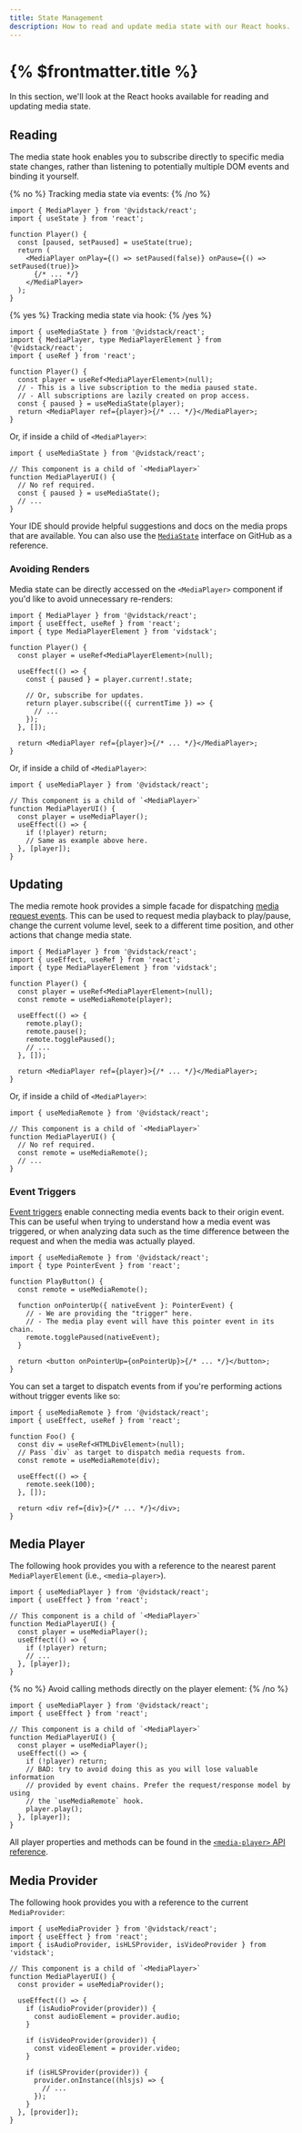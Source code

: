 ```yaml
---
title: State Management
description: How to read and update media state with our React hooks.
---
```


# {% $frontmatter.title %}

In this section, we'll look at the React hooks available for reading and updating media state.

## Reading

The media state hook enables you to subscribe directly to specific media state changes, rather
than listening to potentially multiple DOM events and binding it yourself.

{% no %}
Tracking media state via events:
{% /no %}

```tsx
import { MediaPlayer } from '@vidstack/react';
import { useState } from 'react';

function Player() {
  const [paused, setPaused] = useState(true);
  return (
    <MediaPlayer onPlay={() => setPaused(false)} onPause={() => setPaused(true)}>
      {/* ... */}
    </MediaPlayer>
  );
}
```

{% yes %}
Tracking media state via hook:
{% /yes %}

```tsx {% highlight="9" %}
import { useMediaState } from '@vidstack/react';
import { MediaPlayer, type MediaPlayerElement } from '@vidstack/react';
import { useRef } from 'react';

function Player() {
  const player = useRef<MediaPlayerElement>(null);
  // - This is a live subscription to the media paused state.
  // - All subscriptions are lazily created on prop access.
  const { paused } = useMediaState(player);
  return <MediaPlayer ref={player}>{/* ... */}</MediaPlayer>;
}
```

Or, if inside a child of `<MediaPlayer>`:

```tsx {% highlight="6" %}
import { useMediaState } from '@vidstack/react';

// This component is a child of `<MediaPlayer>`
function MediaPlayerUI() {
  // No ref required.
  const { paused } = useMediaState();
  // ...
}
```

Your IDE should provide helpful suggestions and docs on the media props that are available. You
can also use the [`MediaState`](https://github.com/vidstack/vidstack/blob/main/packages/vidstack/src/player/media/state.ts)
interface on GitHub as a reference.

### Avoiding Renders

Media state can be directly accessed on the `<MediaPlayer>` component if you'd like to avoid
unnecessary re-renders:

```tsx {% highlight="9,11-14" %}
import { MediaPlayer } from '@vidstack/react';
import { useEffect, useRef } from 'react';
import { type MediaPlayerElement } from 'vidstack';

function Player() {
  const player = useRef<MediaPlayerElement>(null);

  useEffect(() => {
    const { paused } = player.current!.state;

    // Or, subscribe for updates.
    return player.subscribe(({ currentTime }) => {
      // ...
    });
  }, []);

  return <MediaPlayer ref={player}>{/* ... */}</MediaPlayer>;
}
```

Or, if inside a child of `<MediaPlayer>`:

```tsx
import { useMediaPlayer } from '@vidstack/react';

// This component is a child of `<MediaPlayer>`
function MediaPlayerUI() {
  const player = useMediaPlayer();
  useEffect(() => {
    if (!player) return;
    // Same as example above here.
  }, [player]);
}
```

## Updating

The media remote hook provides a simple facade for dispatching
[media request events](/docs/player/core-concepts/events#request-events). This can be used to
request media playback to play/pause, change the current volume level, seek to a different time
position, and other actions that change media state.

```tsx {% highlight="10-13" %}
import { MediaPlayer } from '@vidstack/react';
import { useEffect, useRef } from 'react';
import { type MediaPlayerElement } from 'vidstack';

function Player() {
  const player = useRef<MediaPlayerElement>(null);
  const remote = useMediaRemote(player);

  useEffect(() => {
    remote.play();
    remote.pause();
    remote.togglePaused();
    // ...
  }, []);

  return <MediaPlayer ref={player}>{/* ... */}</MediaPlayer>;
}
```

Or, if inside a child of `<MediaPlayer>`:

```tsx {% highlight="6" %}
import { useMediaRemote } from '@vidstack/react';

// This component is a child of `<MediaPlayer>`
function MediaPlayerUI() {
  // No ref required.
  const remote = useMediaRemote();
  // ...
}
```

### Event Triggers

[Event triggers](/docs/player/core-concepts/events#event-triggers) enable connecting media events
back to their origin event. This can be useful when trying to understand how a media event was
triggered, or when analyzing data such as the time difference between the request and when the media
was actually played.

```tsx {% highlight="5,10" %}
import { useMediaRemote } from '@vidstack/react';
import { type PointerEvent } from 'react';

function PlayButton() {
  const remote = useMediaRemote();

  function onPointerUp({ nativeEvent }: PointerEvent) {
    // - We are providing the "trigger" here.
    // - The media play event will have this pointer event in its chain.
    remote.togglePaused(nativeEvent);
  }

  return <button onPointerUp={onPointerUp}>{/* ... */}</button>;
}
```

You can set a target to dispatch events from if you're performing actions without trigger events
like so:

```tsx {% highlight="7,10" %}
import { useMediaRemote } from '@vidstack/react';
import { useEffect, useRef } from 'react';

function Foo() {
  const div = useRef<HTMLDivElement>(null);
  // Pass `div` as target to dispatch media requests from.
  const remote = useMediaRemote(div);

  useEffect(() => {
    remote.seek(100);
  }, []);

  return <div ref={div}>{/* ... */}</div>;
}
```

## Media Player

The following hook provides you with a reference to the nearest parent `MediaPlayerElement` (i.e.,
`<media–player>`).

```tsx
import { useMediaPlayer } from '@vidstack/react';
import { useEffect } from 'react';

// This component is a child of `<MediaPlayer>`
function MediaPlayerUI() {
  const player = useMediaPlayer();
  useEffect(() => {
    if (!player) return;
    // ...
  }, [player]);
}
```

{% no %}
Avoid calling methods directly on the player element:
{% /no %}

```tsx
import { useMediaPlayer } from '@vidstack/react';
import { useEffect } from 'react';

// This component is a child of `<MediaPlayer>`
function MediaPlayerUI() {
  const player = useMediaPlayer();
  useEffect(() => {
    if (!player) return;
    // BAD: try to avoid doing this as you will lose valuable information
    // provided by event chains. Prefer the request/response model by using
    // the `useMediaRemote` hook.
    player.play();
  }, [player]);
}
```

All player properties and methods can be found in the [`<media-player>` API reference](/docs/player/components/layout/player/api).

## Media Provider

The following hook provides you with a reference to the current `MediaProvider`:

```tsx
import { useMediaProvider } from '@vidstack/react';
import { useEffect } from 'react';
import { isAudioProvider, isHLSProvider, isVideoProvider } from 'vidstack';

// This component is a child of `<MediaPlayer>`
function MediaPlayerUI() {
  const provider = useMediaProvider();

  useEffect(() => {
    if (isAudioProvider(provider)) {
      const audioElement = provider.audio;
    }

    if (isVideoProvider(provider)) {
      const videoElement = provider.video;
    }

    if (isHLSProvider(provider)) {
      provider.onInstance((hlsjs) => {
        // ...
      });
    }
  }, [provider]);
}
```
